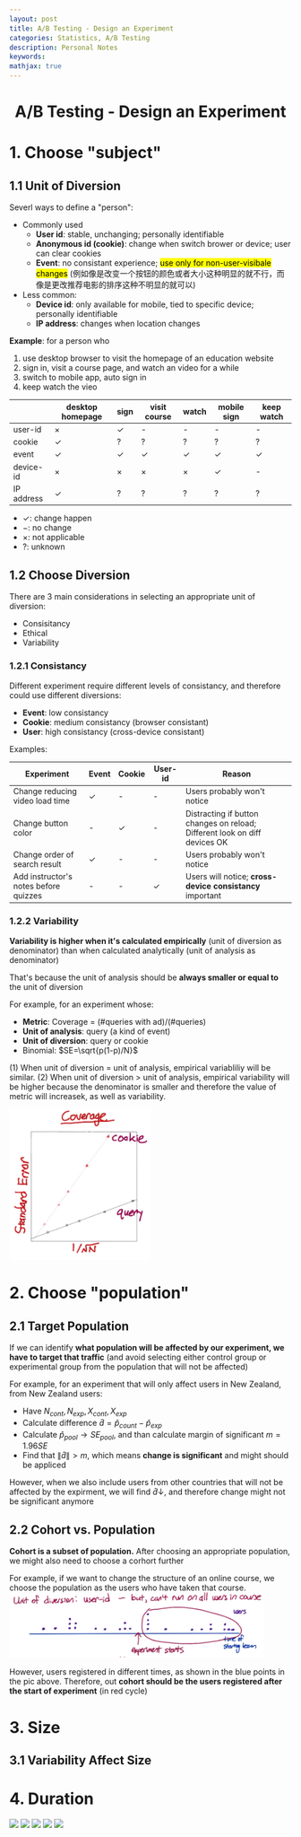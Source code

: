 ```yaml
---
layout: post
title: A/B Testing - Design an Experiment
categories: Statistics, A/B Testing
description: Personal Notes
keywords:
mathjax: true
---
```



<center>

# A/B Testing - Design an Experiment
</center>

# 1. Choose "subject"
## 1.1 Unit of Diversion
Severl ways to define a "person":
- Commonly used
  - **User id**: stable, unchanging; personally identifiable
  - **Anonymous id (cookie)**: change when switch brower or device; user can clear cookies
  - **Event**: no consistant experience; <span style="background-color: yellow; color: black;">use only for non-user-visibale changes</span> (例如像是改变一个按钮的颜色或者大小这种明显的就不行，而像是更改推荐电影的排序这种不明显的就可以)
- Less common:
  - **Device id**: only available for mobile, tied to specific device; personally identifiable
  - **IP address**: changes when location changes

**Example**: for a person who
1. use desktop browser to visit the homepage of an education website
2. sign in, visit a course page, and watch an video for a while
3. switch to mobile app, auto sign in
4. keep watch the vieo

||desktop homepage| sign| visit course| watch| mobile sign| keep watch|
|-|-|-|-|-|-|-|
|user-id|$\times$|$\checkmark$|-|-|-|-|
|cookie|$\checkmark$|?|?|?|?|?|
|event|$\checkmark$|$\checkmark$|$\checkmark$|$\checkmark$|$\checkmark$|$\checkmark$|
|device-id|$\times$|$\times$|$\times$|$\times$|$\checkmark$|-|
|IP address|$\checkmark$|?|?|?|?|?|

- $\checkmark$: change happen
- $-$: no change
- $\times$: not applicable
- $?$: unknown

## 1.2 Choose Diversion
There are 3 main considerations in selecting an appropriate unit of diversion:
- Consisitancy
- Ethical
- Variability

### 1.2.1 Consistancy
Different experiment require different levels of consistancy, and therefore could use different diversions:
- **Event**: low consistancy
- **Cookie**: medium consistancy (browser consistant)
- **User**: high consistancy (cross-device consistant)

Examples:

|Experiment| Event| Cookie| User-id|Reason|
|-|-|-|-|-|
|Change reducing video load time|$\checkmark$|-|-|Users probably won't notice|
|Change button color|-|$\checkmark$|-|Distracting if button changes on reload; Different look on diff devices OK|
|Change order of search result|$\checkmark$|-|-|Users probably won't notice|
|Add instructor's notes before quizzes|-|-|$\checkmark$|Users will notice; **cross-device consistancy** important

### 1.2.2 Variability
**Variability is higher when it's calculated empirically** (unit of diversion as denominator) than when calculated analytically (unit of analysis as denominator)

That's because the unit of analysis should be **always smaller or equal to** the unit of diversion

For example, for an experiment whose:
- **Metric**: Coverage = (\#queries with ad)/(#queries)
- **Unit of analysis**: query (a kind of event)
- **Unit of diversion**: query or cookie
- Binomial: $SE=\sqrt{p(1-p)/N}$

(1) When unit of diversion = unit of analysis, empirical variabliliy will be similar.
(2) When unit of diversion > unit of analysis, empirical variability will be higher because the denominator is smaller and therefore the value of metric will increasek, as well as variability.

<img src="/images/2022-12/Snipaste_2023-01-14_10-35-01.png" width="50%">

# 2. Choose "population"
## 2.1 Target Population
If we can identify **what population will be affected by our experiment, we have to target that traffic** (and avoid selecting either control group or experimental group from the population that will not be affected)

For example, for an experiment that will only affect users in New Zealand, from New Zealand users:
- Have $N_{cont},N_{exp},X_{cont},X_{exp}$
- Calculate difference $\hat d=\hat p_{count}-\hat p_{exp}$
- Calculate $\hat p_{pool}\to SE_{pool}$, and than calculate margin of significant $m=1.96SE$
- Find that $\|\hat d\|>m$, which means **change is significant** and might should be appliced

However, when we also include users from other countries that will not be affected by the expirment, we will find $\hat d\downarrow$, and therefore change might not be significant anymore

## 2.2 Cohort vs. Population
**Cohort is a subset of population.** After choosing an appropriate population, we might also need to choose a corhort further

For example, if we want to change the structure of an online course, we choose the population as the users who have taken that course.
<img src="/images/2022-12/Snipaste_2023-01-14_11-56-01.png" width="90%">

However, users registered in different times, as shown in the blue points in the pic above. Therefore, out **cohort should be the users registered after the start of experiment** (in red cycle)

# 3. Size
## 3.1 Variability Affect Size


# 4. Duration





<img src="/images/2022-12/.png" width="60%">
<img src="/images/2022-12/.png" width="60%">
<img src="/images/2022-12/.png" width="60%">
<img src="/images/2022-12/.png" width="60%">
<img src="/images/2022-12/.png" width="60%">
